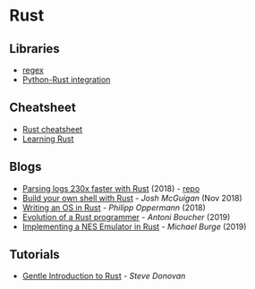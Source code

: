 # Rust

## Libraries

* [regex](https://github.com/rust-lang/regex)
* [Python-Rust integration](https://github.com/PyO3/setuptools-rust)

## Cheatsheet

* [Rust cheatsheet](https://upsuper.github.io/rust-cheatsheet/)
* [Learning Rust](https://github.com/ctjhoa/rust-learning)

## Blogs

* [Parsing logs 230x faster with Rust](https://andre.arko.net/2018/10/25/parsing-logs-230x-faster-with-rust/) \(2018\) - [repo](https://github.com/rubytogether/kirby)
* [Build your own shell with Rust](https://www.joshmcguigan.com/blog/build-your-own-shell-rust/) - _Josh McGuigan_ \(Nov 2018\)
* [Writing an OS in Rust](https://os.phil-opp.com/) - _Philipp Oppermann_ \(2018\)
* [Evolution of a Rust programmer](http://antoyo.ml/evolution-rust-programmer) - _Antoni Boucher_ \(2019\)
* [Implementing a NES Emulator in Rust](http://www.michaelburge.us/2019/03/18/nes-design.html) - _Michael Burge_ \(2019\)

## Tutorials

* [Gentle Introduction to Rust](https://stevedonovan.github.io/rust-gentle-intro/readme.html) - _Steve Donovan_


